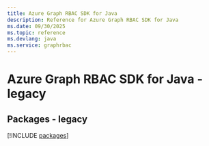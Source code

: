 ```yaml
---
title: Azure Graph RBAC SDK for Java
description: Reference for Azure Graph RBAC SDK for Java
ms.date: 09/30/2025
ms.topic: reference
ms.devlang: java
ms.service: graphrbac
---
```

# Azure Graph RBAC SDK for Java - legacy
## Packages - legacy
[!INCLUDE [packages](graph-rbac-index.md)]